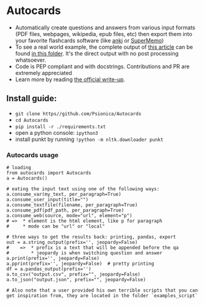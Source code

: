 # Autocards

- Automatically create questions and answers from various input formats (PDF files, webpages, wikipedia, epub files, etc) then export them into your favorite flashcards software (like [anki](https://apps.ankiweb.net/) or [SuperMemo](https://supermemo.guru/wiki/SuperMemo))
- To see a real world example, the complete output of [this article](https://www.biography.com/political-figure/philip-ii-of-macedon) can be found [in this folder](./output_example/). It's the direct output with no post processing whatsoever.
- Code is PEP compliant and with docstrings. Contributions and PR are extremely appreciated
- Learn more by reading [the official write-up](https://psionica.org/tools/autocards/).

## Install guide:

- `git clone https//github.com/Psionica/Autocards`
- `cd Autocards`
- `pip install -r ./requirements.txt`
- open a python console: `ipython3`
- install punkt by running `!python -m nltk.downloader punkt`

### Autocards usage

```
# loading
from autocards import Autocards
a = Autocards()

# eating the input text using one of the following ways:
a.consume_var(my_text, per_paragraph=True)
a.consume_user_input(title="")
a.consume_textfile(filename, per_paragraph=True)
a.consume_pdf(pdf_path, per_paragraph=True)
a.consume_web(source, mode="url", element="p")
# =>  * element is the html element, like p for paragraph
#     * mode can be "url" or "local"

# three ways to get the results back: printing, pandas, export
out = a.string_output(prefix='', jeopardy=False)
#    =>  * prefix is a text that will be appended before the qa
#        * jeopardy is when switching question and answer
a.print(prefix='', jeopardy=False)
a.pprint(prefix='', jeopardy=False)  # pretty printing
df = a.pandas_output(prefix='')
a.to_csv("output.csv", prefix="", jeopardy=False)
a.to_json("output.json", prefix="", jeopardy=False)

# Also note that a user provided his own terrible scripts that you can get inspiration from, they are located in the folder `examples_script`
```

